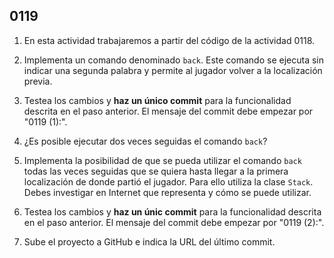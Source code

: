 ## 0119

1. En esta actividad trabajaremos a partir del código de la actividad 0118.

2. Implementa un comando denominado `back`. Este comando se ejecuta sin indicar una segunda palabra y permite al jugador volver a la localización previa.

3. Testea los cambios y __haz un único commit__ para la funcionalidad descrita en el paso anterior. El mensaje del commit debe empezar por "0119 (1):".

4. ¿Es posible ejecutar dos veces seguidas el comando `back`? 

5. Implementa la posibilidad de que se pueda utilizar el comando `back` todas las veces seguidas que se quiera hasta llegar a la primera localización de donde partió el jugador. Para ello utiliza la clase `Stack`. Debes investigar en Internet que representa y cómo se puede utilizar.

6. Testea los cambios y __haz un únic commit__ para la funcionalidad descrita en el paso anterior. El mensaje del commit debe empezar por "0119 (2):".

7. Sube el proyecto a GitHub e indica la URL del último commit.
